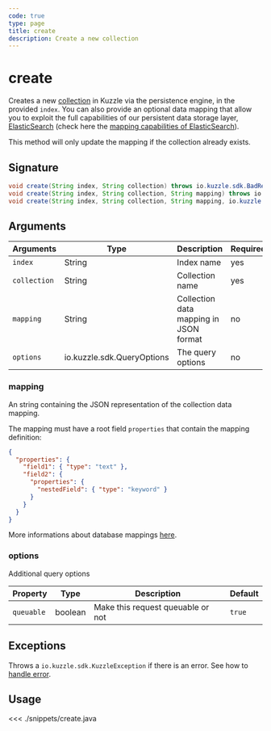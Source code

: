 ```yaml
---
code: true
type: page
title: create
description: Create a new collection
---
```


# create

Creates a new [collection](/core/1/guides/essentials/store-access-data) in Kuzzle via the persistence engine, in the provided `index`.
You can also provide an optional data mapping that allow you to exploit the full capabilities of our
persistent data storage layer, [ElasticSearch](https://www.elastic.co/products/elasticsearch) (check here the [mapping capabilities of ElasticSearch](https://www.elastic.co/guide/en/elasticsearch/reference/5.4/mapping.html)).

This method will only update the mapping if the collection already exists.

## Signature

```java
void create(String index, String collection) throws io.kuzzle.sdk.BadRequestException, io.kuzzle.sdk.ForbiddenException, io.kuzzle.sdk.GatewayTimeoutException, io.kuzzle.sdk.InternalException, io.kuzzle.sdk.ServiceUnavailableException, io.kuzzle.sdk.PreconditionException
void create(String index, String collection, String mapping) throws io.kuzzle.sdk.BadRequestException, io.kuzzle.sdk.ForbiddenException, io.kuzzle.sdk.GatewayTimeoutException, io.kuzzle.sdk.InternalException, io.kuzzle.sdk.ServiceUnavailableException, io.kuzzle.sdk.PreconditionException;
void create(String index, String collection, String mapping, io.kuzzle.sdk.QueryOptions options) throws io.kuzzle.sdk.BadRequestException, io.kuzzle.sdk.ForbiddenException, io.kuzzle.sdk.GatewayTimeoutException, io.kuzzle.sdk.InternalException, io.kuzzle.sdk.ServiceUnavailableException, io.kuzzle.sdk.PreconditionException;
```

## Arguments

| Arguments    | Type                       | Description                            | Required |
| ------------ | -------------------------- | -------------------------------------- | -------- |
| `index`      | String                     | Index name                             | yes      |
| `collection` | String                     | Collection name                        | yes      |
| `mapping`    | String                     | Collection data mapping in JSON format | no       |
| `options`    | io.kuzzle.sdk.QueryOptions | The query options                      | no       |

### **mapping**

An string containing the JSON representation of the collection data mapping.

The mapping must have a root field `properties` that contain the mapping definition:

```json
{
  "properties": {
    "field1": { "type": "text" },
    "field2": {
      "properties": {
        "nestedField": { "type": "keyword" }
      }
    }
  }
}
```

More informations about database mappings [here](/core/1/guides/essentials/database-mappings).

### **options**

Additional query options

| Property   | Type    | Description                       | Default |
| ---------- | ------- | --------------------------------- | ------- |
| `queuable` | boolean | Make this request queuable or not | `true`  |

## Exceptions

Throws a `io.kuzzle.sdk.KuzzleException` if there is an error. See how to [handle error](/sdk/java/1/essentials/error-handling).

## Usage

<<< ./snippets/create.java
